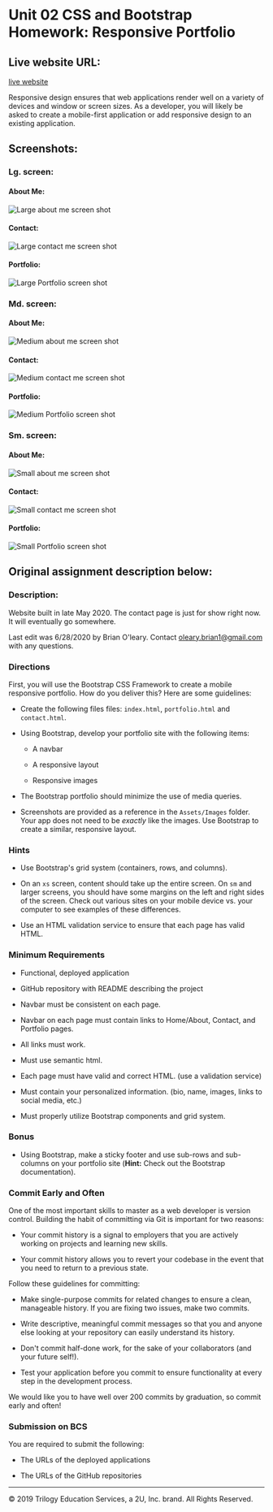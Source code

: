 # Unit 02 CSS and Bootstrap Homework: Responsive Portfolio

## Live website URL:
[live website](https://boleary1.github.io/Homework-2-CSS-Bootstrap/index.html)

Responsive design ensures that web applications render well on a variety of devices and window or screen sizes. As a developer, you will likely be asked to create a mobile-first application or add responsive design to an existing application. 

## **Screenshots:**
### **Lg. screen:**
#### About Me:
![Large about me screen shot](https://github.com/boleary1/Homework-2-CSS-Bootstrap/blob/master/Assets/images/about%20me%201.JPG?raw=true)
#### Contact:
![Large contact me screen shot](https://github.com/boleary1/Homework-2-CSS-Bootstrap/blob/master/Assets/images/contact%201.JPG?raw=true)
#### Portfolio:
![Large Portfolio screen shot](https://github.com/boleary1/Homework-2-CSS-Bootstrap/blob/master/Assets/images/potfolio%20screen%20shot.JPG?raw=true)
### **Md. screen:**
#### About Me:
![Medium about me screen shot](https://github.com/boleary1/Homework-2-CSS-Bootstrap/blob/master/Assets/images/about%20me%202.JPG?raw=true)
#### Contact:
![Medium contact me screen shot](https://github.com/boleary1/Homework-2-CSS-Bootstrap/blob/master/Assets/images/contact%202.JPG?raw=true)
#### Portfolio:
![Medium Portfolio screen shot](https://github.com/boleary1/Homework-2-CSS-Bootstrap/blob/master/Assets/images/potfolio%20screen%20shot%202.JPG?raw=true)
### **Sm. screen:**
#### About Me:
![Small about me screen shot](https://github.com/boleary1/Homework-2-CSS-Bootstrap/blob/master/Assets/images/about%20me3.JPG?raw=true)
#### Contact:
![Small contact me screen shot](https://github.com/boleary1/Homework-2-CSS-Bootstrap/blob/master/Assets/images/contact%203.JPG?raw=true)
#### Portfolio:
![Small Portfolio screen shot](https://github.com/boleary1/Homework-2-CSS-Bootstrap/blob/master/Assets/images/potfolio%20screen%20shot%203.JPG?raw=true)




## **Original assignment description below:**
### **Description:**
Website built in late May 2020.  The contact page is just for show right now.  It will eventually go somewhere.  

Last edit was 6/28/2020 by Brian O'leary.  Contact oleary.brian1@gmail.com with any questions.


### Directions

First, you will use the Bootstrap CSS Framework to create a mobile responsive portfolio. How do you deliver this? Here are some guidelines:

* Create the following files files: `index.html`, `portfolio.html` and `contact.html`.

* Using Bootstrap, develop your portfolio site with the following items:

   * A navbar

   * A responsive layout

   * Responsive images

* The Bootstrap portfolio should minimize the use of media queries.

* Screenshots are provided as a reference in the `Assets/Images` folder. Your app does not need to be _exactly_ like the images. Use Bootstrap to create a similar, responsive layout.

### Hints

* Use Bootstrap's grid system (containers, rows, and columns).

* On an `xs` screen, content should take up the entire screen. On `sm` and larger screens, you should have some margins on the left and right sides of the screen. Check out various sites on your mobile device vs. your computer to see examples of these differences.

* Use an HTML validation service to ensure that each page has valid HTML.

### Minimum Requirements

* Functional, deployed application

* GitHub repository with README describing the project

* Navbar must be consistent on each page.

* Navbar on each page must contain links to Home/About, Contact, and Portfolio pages.

* All links must work.

* Must use semantic html.

* Each page must have valid and correct HTML. (use a validation service)

* Must contain your personalized information. (bio, name, images, links to social media, etc.)

* Must properly utilize Bootstrap components and grid system.


### Bonus

* Using Bootstrap, make a sticky footer and use sub-rows and sub-columns on your portfolio site (**Hint:** Check out the Bootstrap documentation).


### Commit Early and Often

One of the most important skills to master as a web developer is version control. Building the habit of committing via Git is important for two reasons:

* Your commit history is a signal to employers that you are actively working on projects and learning new skills.

* Your commit history allows you to revert your codebase in the event that you need to return to a previous state.

Follow these guidelines for committing:

* Make single-purpose commits for related changes to ensure a clean, manageable history. If you are fixing two issues, make two commits.

* Write descriptive, meaningful commit messages so that you and anyone else looking at your repository can easily understand its history.

* Don't commit half-done work, for the sake of your collaborators (and your future self!).

* Test your application before you commit to ensure functionality at every step in the development process.

We would like you to have well over 200 commits by graduation, so commit early and often!


### Submission on BCS

You are required to submit the following:

* The URLs of the deployed applications

* The URLs of the GitHub repositories

- - -

© 2019 Trilogy Education Services, a 2U, Inc. brand. All Rights Reserved.
